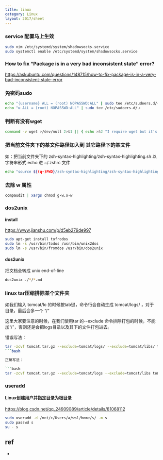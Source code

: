 ```yaml
---
title: linux
category: Linux
layout: 2017/sheet
---
```


### service 配置马上生效

```bash
sudo vim /etc/systemd/system/shadowsocks.service
sudo systemctl enable /etc/systemd/system/shadowsocks.service 
```

### How to fix “Package is in a very bad inconsistent state” error? ###

https://askubuntu.com/questions/148715/how-to-fix-package-is-in-a-very-bad-inconsistent-state-error

### 免密码sudo ###

```bash
echo "{username} ALL = (root) NOPASSWD:ALL" | sudo tee /etc/sudoers.d/{username}
echo "u ALL = (root) NOPASSWD:ALL" | sudo tee /etc/sudoers.d/u
```

### 判断有没有wget ###

```bash
command -v wget >/dev/null 2>&1 || { echo >&2 "I require wget but it's not installed.  Aborting."; exit 1; }
```

### 把当前文件夹下的某文件路径加入到 其它路径下的某文件 ###

如：把当前文件夹下的 zsh-syntax-highlighting/zsh-syntax-highlighting.sh 以字符串形式 echo 进 ~/.zshrc 文件

```bash
echo "source ${(q-)PWD}/zsh-syntax-highlighting/zsh-syntax-highlighting.zsh" >> ${ZDOTDIR:-$HOME}/.zshrc
```

### 去除 w 属性 ###

```bash
compaudit | xargs chmod g-w,o-w
```

### dos2unix ###

#### install ####

https://www.jianshu.com/p/d5eb279de997

```bash
sudo apt-get install tofrodos
sudo ln -s /usr/bin/todos /usr/bin/unix2dos 
sudo ln -s /usr/bin/fromdos /usr/bin/dos2unix 
```

#### dos2unix ####

把文档全转成 unix end-of-line

```bash
dos2unix ./*/*.md
```







### linux tar压缩排除某个文件夹 ###

如我们输入 tomcat/lo 的时候按tab键，命令行会自动生成 tomcat/logs/ ，对于目录，最后会多一个 “/”

这里大家要注意的时候，在我们使用tar 的--exclude 命令排除打包的时候，不能加“/”，否则还是会把logs目录以及其下的文件打包进去。

错误写法：

```bash
tar -zcvf tomcat.tar.gz --exclude=tomcat/logs/ --exclude=tomcat/libs/ tomcat
```bash

正确写法：

```bash
tar -zcvf tomcat.tar.gz --exclude=tomcat/logs --exclude=tomcat/libs tomcat
```

### useradd ###

#### Linux创建用户并指定目录为根目录

https://blog.csdn.net/qq_24909089/article/details/81068112

```bash
sudo useradd -d /mnt/c/Users/a/wsl/home/s/ -m s
sudo passwd s
su - s
```


## ref
- 
